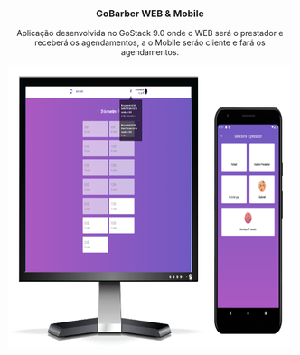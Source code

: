 <p align="center">
  <h3 align="center">GoBarber WEB & Mobile</h3>
  <p align="center">Aplicação desenvolvida no GoStack 9.0 onde o WEB será o prestador e receberá os agendamentos, a o Mobile seráo cliente e fará os agendamentos.</p>
  <a href="https://github.com/gmass0n/nubank">
    <img src="./.github/image.png" alt="Main" height="500">
  </a>
</p>
